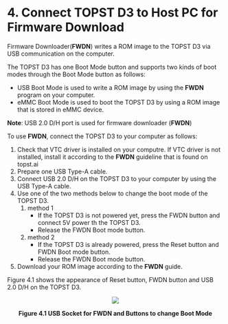 # 4. Connect TOPST D3 to Host PC for Firmware Download



Firmware Downloader(**FWDN**) writes a ROM image to the TOPST D3 via USB communication on the computer.  

The TOPST D3 has one Boot Mode button and supports two kinds of boot modes through the Boot Mode button as follows:
- USB Boot Mode is used to write a ROM image by using the **FWDN** program on your computer.
- eMMC Boot Mode is used to boot the TOPST D3 by using a ROM image that is stored in eMMC device.

**Note**: USB 2.0 D/H port is used for firmware downloader (**FWDN**)  

To use **FWDN**, connect the TOPST D3 to your computer as follows:
1. Check that VTC driver is installed on your computre. If VTC driver is not installed, install it according to the **FWDN** guideline that is found on topst.ai
2. Prepare one USB Type-A cable.
3. Connect USB 2.0 D/H on the TOPST D3 to your computer by using the USB Type-A cable.
4. Use one of the two methods below to change the boot mode of the TOPST D3.<br/>
   1. method 1
       * If the TOPST D3 is not powered yet, press the FWDN button and connect 5V power th the TOPST D3.
       * Release the FWDN Boot mode button.<br/>
   2. method 2
       * If the TOPST D3 is already powered, press the Reset button and FWDN Boot mode button.
       * Release the FWDN Boot mode button.
5. Download your ROM image according to the **FWDN** guide.

Figure 4.1 shows the appearance of Reset button, FWDN button and USB 2.0 D/H on the TOPST D3.  
<p align="center"><img src="https://github.com/topst-development/Documentation/assets/161264431/64c51a14-5a6a-44d7-82be-e51c003f07e3"></p>
<p align="center"><strong>Figure 4.1 USB Socket for FWDN and Buttons to change Boot Mode</strong></p>
